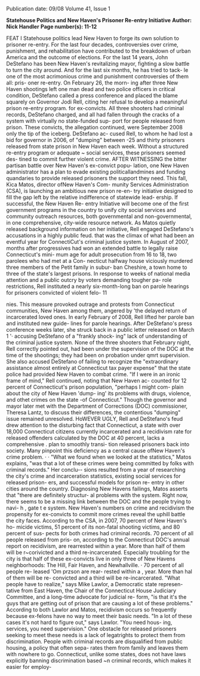 Publication date: 09/08
Volume 41, Issue 1

**Statehouse Politics and New Haven's Prisoner Re-entry Initiative**
**Author: Nick Handler**
**Page number(s): 11-12**

FEAT 
I 
Statehouse politics lead New Haven to forge its own solution to prisoner re-entry. 
For the last four decades, controversies over 
crime, punishment, and rehabilitation have 
contributed to the breakdown of urban 
America and the outcome of elections. For 
the last 14 years, John DeStefano has been 
New Haven's revitalizing mayor, fighting a 
slow battle to turn the city around. And 
for the last six months, he has tried to tack-
le one of the most acrimonious crime and 
punishment controversies of them all: pris-
oner re-entry. On February 26, the morn-
ing after three New Haven shootings left 
one man dead and two police officers in 
critical condition, DeStefano called a press 
conference and placed the blame squarely 
on Governor Jodi Rell, citing her refusal 
to develop a meaningful prison re-entry 
program. for ex-convicts. All three shooters 
had criminal records, DeStefano charged, 
and all had fallen through the cracks of a 
system with virtually no state-funded sup-
port for people released from prison. These 
convicts, the allegation continued, were 
September 2008 
only the tip of the iceberg. DeStefano ac-
cused Rell, to whom he had lost a bid for 
governor in 2006, of "dumping" between 
-25 and thirty prisoners released from state 
prison in New Haven each week. Without 
a structured re-entry program or adequate ~ 
social services, these prisoners seemed des-
tined to commit further violent crime. 
AFTER WITNESSING the bitter partisan 
battle over New Haven's ex-convict popu-
lation, one New Haven administrator has 
a plan to evade existing politicallandmines 
and funding quandaries to provide released 
prisoners the support they need. This fall, 
Kica Matos, director ofNew Haven's Com-
munity Services Administration (CSA), is 
launching an ambitious new prison re-en-
try initiative designed to fill the gap left by 
the relative indifference of statewide lead-
ership. If successful, the New Haven Re-
entry Initiative will become one of the first 
government programs in the country to 
unify city social services and community 
outreach resources, both governmental and 
non-governmental, in one comprehensive, 
city-wide resource network. 
As Matos quietly released background 
information on her initiative, Rell engaged 
DeStefano's accusations in a highly public 
feud. that was the climax of what had been 
an eventful year for ConnectiCut's criminal 
justice system. In August of 2007, months 
after progressives had won an extended 
battle to legally raise Connecticut's mini-
mum age for adult prosecution from 16 to 
18, two parolees who had met at a Con-
necticut halfway house viciously murdered 
three members of the Petit family in subur-
ban Cheshire, a town home to three of the 
state's largest prisons. In response to weeks 
of national media attention and a public 
outcry by voters demanding tougher pa-
role restrictions, Rell instituted a nearly 
six-month-long ban on parole hearings 
for prisoners convicted of violent felo-
11 


nies. This measure provoked outrage and 
protests from Connecticut communities, 
New Haven among them, angered by 'the 
delayed return of incarcerated loved ones. 
In early February of 2008, Rell lifted 
her parole ban and instituted new guide-
lines for parole hearings. After DeStefano's 
press conference weeks later, she struck 
back in a public letter released on March 
1 '· accusing DeStefano of a "frankly shock-
ing" lack of understanding of the criminal 
justice system. None of the three shooters 
that February night, Rell correctly pointed 
out, had been under the supervision of 
the DOC at the time of the shootings; 
they had been on probation under qmrt 
supervision. She also accused DeStefano 
of failing to recognize the "extraordinary 
assistance 
almost entirely at Connecticut 
tax payer expense" that the state police had 
provided New Haven to combat crime. "If 
I were in an ironic frame of mind," Rell 
continued, noting that New Haven ac-
counted for 12 percent of Connecticut's 
prison population, "perhaps I might com-
plain about the city of New Haven 'dump-
ing' its problems with drugs, violence, and 
othet crimes on the state -of Connecticut." 
Though the governor and mayor later 
met with the Department of Corrections 
(DOC) commissioner, Theresa Lantz, to 
discuss their differences, the contentious 
"dumping" issue remained unresolved. 
HoWEVER UGLY, Rell and DeStefano's feud 
drew attention to the disturbing fact that 
Connecticut, a state with over 18,000 
Connecticut citizens currently incarcerated 
and a recidivism rate for released offenders 
calculated by the DOC at 40 percent, lacks 
a comprehensive . plan to smoothly transi-
tion released prisoners back into society. 
Many pinpoint this deficiency as a central 
cause ofNew Haven's crime problem. · · 
"What we found when we looked at the 
statistics," Matos explains, "was that a lot 
of these crimes were being committed by 
folks with criminal records." Her conclu--
sions resulted from a year of researching 
the city's crime and incarceration statistics, 
existing social services for released prison-
ers, and successful models for prison re-
entry in other cities around the country. 
Diagnosing New Havens failings, Matos 
asserts that "there are definitely structur-
al problems with the system. Right now, 
there seems to be a missing link between 
the DOC and the people trying to navi-
h 
, 
gate t e system. 
New Haven's numbers on crime and 
recidivism 
the propensity for ex-convicts 
to commit more crimes 
reveal the uphill 
battle the city faces. According to the CSA, 
in 2007, 70 percent of New Haven's ho-
micide victims, 51 percent of its non-fatal 
shooting victims, and 80 percent of sus-
pects for both crimes had criminal records. 
70 percent of all people released from pris-
on, according to the Connecticut DOC's 
annual report on recidivism, are rearrested 
within a year. More than half of them will 
be r~corivicted and a third re-incarcerated. 
Especially troubling for the city is that half 
of these ex-convicts live in only three of 
New Havens neighborhoods: The Hill, 
Fair Haven, and Newhallville. 
· 
70 percent of all people re-
leased 
'Om przson are rear-
rested within a , year. More 
than hal of them will be re-
convicted and a third will be 
re-incarcerated. 
"What people have to realize," says 
Mike Lawlor, a Democratic state represen-
tative from East Haven, the Chair of the 
Connecticut House Judiciary Committee, 
and a long-time advocate for judicial re-
form, "is that it's the guys that are getting 
out of prison that are causing a lot of these 
problems." 
According to both Lawlor and Matos, 
recidivism occurs so frequently because 
ex-felons have no way to meet their basic 
needs. "In a lot of these cases it's not hard to 
figure out," says Lawlor. "You need hous-
ing, services, you need supervision." One 
obstacle for released prisoners seeking to 
meet these needs is a lack of legatrights to 
protect them from discrimination. People 
with criminal records are disqualified from 
public housing, a policy that often sepa-
rates them from family and leaves them 
with nowhere to go. Connecticut, unlike 
some states, does not have laws explicitly 
banning discrimination based ~n criminal 
records, which makes it easier for employ-